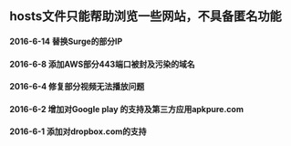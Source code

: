## hosts文件只能帮助浏览一些网站，不具备匿名功能
#### 2016-6-14  替换Surge的部分IP
#### 2016-6-8   添加AWS部分443端口被封及污染的域名
#### 2016-6-4   修复部分视频无法播放问题
#### 2016-6-2   增加对Google play 的支持及第三方应用apkpure.com 
#### 2016-6-1   添加对dropbox.com的支持
